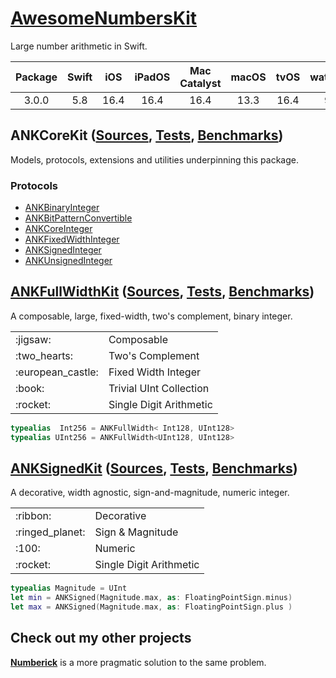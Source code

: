 # [AwesomeNumbersKit][ANK/D]

Large number arithmetic in Swift.

| Package | Swift | iOS  | iPadOS | Mac Catalyst | macOS | tvOS | watchOS |
|:-------:|:-----:|:----:|:------:|:------------:|:-----:|:----:|:-------:|
| 3.0.0   | 5.8   | 16.4 | 16.4   | 16.4         | 13.3  | 16.4 | 9.4     |

## ANKCoreKit ([Sources][COR/S], [Tests][COR/T], [Benchmarks][COR/B])

Models, protocols, extensions and utilities underpinning this package.

### Protocols

- [ANKBinaryInteger](Sources/ANKCoreKit/ANKBinaryInteger.swift)
- [ANKBitPatternConvertible](Sources/ANKCoreKit/ANKBitPatternConvertible.swift)
- [ANKCoreInteger](Sources/ANKCoreKit/ANKCoreInteger.swift)
- [ANKFixedWidthInteger](Sources/ANKCoreKit/ANKFixedWidthInteger.swift)
- [ANKSignedInteger](Sources/ANKCoreKit/ANKBinaryInteger.swift)
- [ANKUnsignedInteger](Sources/ANKCoreKit/ANKBinaryInteger.swift)

## [ANKFullWidthKit][FUL/D] ([Sources][FUL/S], [Tests][FUL/T], [Benchmarks][FUL/B])

A composable, large, fixed-width, two's complement, binary integer.

<table>
<tr><td>:jigsaw:</td><td>Composable</td></tr>
<tr><td>:two_hearts:</td><td>Two's Complement</td></tr>
<tr><td>:european_castle:</td><td>Fixed Width Integer</td></tr>
<tr><td>:book:</td><td>Trivial UInt Collection</td></tr>
<tr><td>:rocket:</td><td>Single Digit Arithmetic</td></tr>
</table>

```swift
typealias  Int256 = ANKFullWidth< Int128, UInt128>
typealias UInt256 = ANKFullWidth<UInt128, UInt128>
```

## [ANKSignedKit][SIG/D] ([Sources][SIG/S], [Tests][SIG/T], [Benchmarks][SIG/B])

A decorative, width agnostic, sign-and-magnitude, numeric integer.

<table>
<tr><td>:ribbon:</td><td>Decorative</td></tr>
<tr><td>:ringed_planet:</td><td>Sign & Magnitude</td></tr>
<tr><td>:100:</td><td>Numeric</td></tr>
<tr><td>:rocket:</td><td>Single Digit Arithmetic</td></tr>
</table>

```swift
typealias Magnitude = UInt
let min = ANKSigned(Magnitude.max, as: FloatingPointSign.minus)
let max = ANKSigned(Magnitude.max, as: FloatingPointSign.plus )
```

## Check out my other projects

[**Numberick**][Oscar/Numberick] is a more pragmatic solution to the same problem.

<!-- Links -->

[Oscar/Numberick]: https://github.com/oscbyspro/Numberick

[ANK/D]: https://oscbyspro.github.io/AwesomeNumbersKit/documentation/awesomenumberskit
[FUL/D]: https://oscbyspro.github.io/AwesomeNumbersKit/documentation/awesomenumberskit/ankfullwidth
[SIG/D]: https://oscbyspro.github.io/AwesomeNumbersKit/documentation/awesomenumberskit/anksigned

[COR/S]: Sources/ANKCoreKit
[FUL/S]: Sources/ANKFullWidthKit
[SIG/S]: Sources/ANKSignedKit

[COR/T]: Tests/ANKCoreKitTests
[FUL/T]: Tests/ANKFullWidthKitTests
[SIG/T]: Tests/ANKSignedKitTests

[COR/B]: Tests/ANKCoreKitBenchmarks
[FUL/B]: Tests/ANKFullWidthKitBenchmarks
[SIG/B]: Tests/ANKSignedKitBenchmarks
